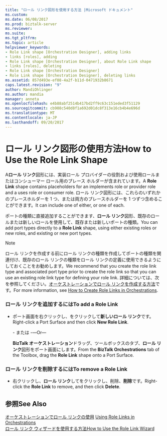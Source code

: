 ```yaml
---
title: "ロール リンク図形を使用する方法 |Microsoft ドキュメント"
ms.custom: 
ms.date: 06/08/2017
ms.prod: biztalk-server
ms.reviewer: 
ms.suite: 
ms.tgt_pltfrm: 
ms.topic: article
helpviewer_keywords:
- Role Link shape [Orchestration Designer], adding links
- links [roles], adding
- Role Link shape [Orchestration Designer], about Role Link shape
- links [roles], deleting
- Role Link shape [Orchestration Designer]
- Role Link shape [Orchestration Designer], deleting links
ms.assetid: 857d493e-ef08-4a2f-b11d-0471932b8671
caps.latest.revision: "9"
author: MandiOhlinger
ms.author: mandia
manager: anneta
ms.openlocfilehash: e4b88abf2514b417bd2ff9c63c151eded3f51129
ms.sourcegitcommit: cb908c540d8f1a692d01dc8f313e16cb4b4e696d
ms.translationtype: MT
ms.contentlocale: ja-JP
ms.lasthandoff: 09/20/2017
---
```

# <a name="how-to-use-the-role-link-shape"></a><span data-ttu-id="83a39-102">ロール リンク図形の使用方法</span><span class="sxs-lookup"><span data-stu-id="83a39-102">How to Use the Role Link Shape</span></span>
<span data-ttu-id="83a39-103">A**ロール リンク**図形には、実装ロール プロバイダーの役割および使用ロールまたはコンシューマー ロール用のプレース ホルダーが含まれています。</span><span class="sxs-lookup"><span data-stu-id="83a39-103">A **Role Link** shape contains placeholders for an implements role or provider role and a uses role or consumer role.</span></span> <span data-ttu-id="83a39-104">ロール リンク図形には、これらのいずれかのプレースホルダーを 1 つ、または両方のプレースホルダーを 1 つずつ含めることができます。</span><span class="sxs-lookup"><span data-stu-id="83a39-104">It can include one of either, or one of each.</span></span>  
  
 <span data-ttu-id="83a39-105">ポートの種類に直接追加することができます、**ロール リンク**図形、既存のロールまたは新しいロールを使用して、既存または新しいポートの種類。</span><span class="sxs-lookup"><span data-stu-id="83a39-105">You can add port types directly to a **Role Link** shape, using either existing roles or new roles, and existing or new port types.</span></span>  
  
> [!NOTE]
>  <span data-ttu-id="83a39-106">ロール リンクを作成する前にロール リンクの種類を作成してポートの種類を関連付け、既存のロール リンクの種類をロール リンクの定義に使用できるようにしておくことをお勧めします。</span><span class="sxs-lookup"><span data-stu-id="83a39-106">We recommend that you create the role link type and associated port type prior to create the role link so that you can use an existing role link type for defining your role link.</span></span> <span data-ttu-id="83a39-107">詳細については、次を参照してください。[オーケストレーションでロール リンクを作成する方法](../core/how-to-create-role-links-in-orchestrations.md)です。</span><span class="sxs-lookup"><span data-stu-id="83a39-107">For more information, see [How to Create Role Links in Orchestrations](../core/how-to-create-role-links-in-orchestrations.md).</span></span>  
  
### <a name="to-add-a-role-link"></a><span data-ttu-id="83a39-108">ロール リンクを追加するには</span><span class="sxs-lookup"><span data-stu-id="83a39-108">To add a Role Link</span></span>  
  
-   <span data-ttu-id="83a39-109">ポート画面を右クリックし、をクリックして**新しいロール リンク**です。</span><span class="sxs-lookup"><span data-stu-id="83a39-109">Right-click a Port Surface and then click **New Role Link**.</span></span>  
  
     <span data-ttu-id="83a39-110">- または -</span><span class="sxs-lookup"><span data-stu-id="83a39-110">—Or—</span></span>  
  
     <span data-ttu-id="83a39-111">**BizTalk オーケストレーション**ドラッグ、ツールボックスのタブ、**ロール リンク**図形をポート画面にします。</span><span class="sxs-lookup"><span data-stu-id="83a39-111">From the **BizTalk Orchestrations** tab of the Toolbox, drag the **Role Link** shape onto a Port Surface.</span></span>  
  
### <a name="to-remove-a-role-link"></a><span data-ttu-id="83a39-112">ロール リンクを削除するには</span><span class="sxs-lookup"><span data-stu-id="83a39-112">To remove a Role Link</span></span>  
  
-   <span data-ttu-id="83a39-113">右クリックし、**ロール リンク**してをクリックし、削除、**削除**です。</span><span class="sxs-lookup"><span data-stu-id="83a39-113">Right-click the **Role Link** to remove, and then click **Delete**.</span></span>  
  
## <a name="see-also"></a><span data-ttu-id="83a39-114">参照</span><span class="sxs-lookup"><span data-stu-id="83a39-114">See Also</span></span>  
 <span data-ttu-id="83a39-115">[オーケストレーションでロール リンクの使用](../core/using-role-links-in-orchestrations.md) </span><span class="sxs-lookup"><span data-stu-id="83a39-115">[Using Role Links in Orchestrations](../core/using-role-links-in-orchestrations.md) </span></span>  
 [<span data-ttu-id="83a39-116">ロール リンク ウィザードを使用する方法</span><span class="sxs-lookup"><span data-stu-id="83a39-116">How to Use the Role Link Wizard</span></span>](../core/how-to-use-the-role-link-wizard.md)